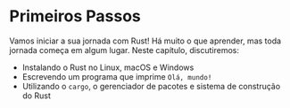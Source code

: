 # Primeiros Passos

Vamos iniciar a sua jornada com Rust! Há muito o que aprender, mas toda jornada começa em algum lugar. Neste capítulo, discutiremos:

* Instalando o Rust no Linux, macOS e Windows
* Escrevendo um programa que imprime `Olá, mundo!`
* Utilizando o `cargo`, o gerenciador de pacotes e sistema de construção do Rust